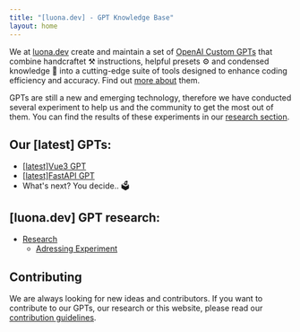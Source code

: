 ```yaml
---
title: "[luona.dev] - GPT Knowledge Base"
layout: home
---
```


We at [luona.dev](https://luona.dev) create and maintain a set of [OpenAI Custom GPTs](https://openai.com/blog/introducing-gpts) that combine handcraftet ⚒️ instructions, helpful presets ⚙️ and condensed knowledge 🧠 into a cutting-edge suite of tools designed to enhance coding efficiency and accuracy. Find out [more about](/gpts/) them.

GPTs are still a new and emerging technology, therefore we have conducted several experiment to help us and the community to get the most out of them. You can find the results of these experiments in our [research section](/research/).

## Our [latest] GPTs:

- [[latest]Vue3 GPT](/gpts/vuejs/)
- [[latest]FastAPI GPT](/gpts/fastapi/)
- What's next? You decide.. 🗳️

## [luona.dev] GPT research:
- [Research](/research/)
    - [Adressing Experiment](/research/adressing-experiment/)


## Contributing

We are always looking for new ideas and contributors. If you want to contribute to our GPTs, our research or this website, please read our [contribution guidelines](/README.md#contribution-guidelines).


